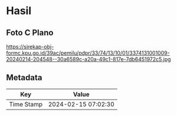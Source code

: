 # Hasil

## Foto C Plano

https://sirekap-obj-formc.kpu.go.id/39ac/pemilu/pdpr/33/74/13/10/01/3374131001009-20240214-204548--30a6589c-a20a-49c1-817e-7db6451972c5.jpg


## Metadata

| Key        | Value               |
| ---------- | ------------------- |
| Time Stamp | 2024-02-15 07:02:30 |



